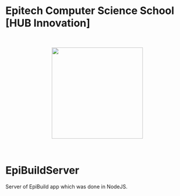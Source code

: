 # Epitech Computer Science School [HUB Innovation]
<br/>
<p align="center">
<img src="https://upload.wikimedia.org/wikipedia/commons/thumb/2/2d/Epitech.png/1598px-Epitech.png" width="250">
</p>
<br/>

# EpiBuildServer
Server of EpiBuild app which was done in NodeJS.
